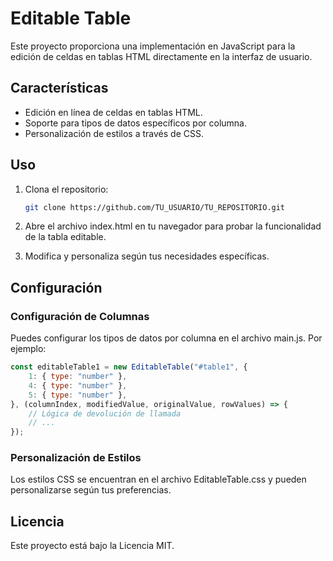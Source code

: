 # Editable Table

Este proyecto proporciona una implementación en JavaScript para la edición de celdas en tablas HTML directamente en la interfaz de usuario.

## Características

- Edición en línea de celdas en tablas HTML.
- Soporte para tipos de datos específicos por columna.
- Personalización de estilos a través de CSS.

## Uso

1. Clona el repositorio:

   ```bash
   git clone https://github.com/TU_USUARIO/TU_REPOSITORIO.git
   ```

2. Abre el archivo index.html en tu navegador para probar la funcionalidad de la tabla editable.

3. Modifica y personaliza según tus necesidades específicas.

## Configuración
### Configuración de Columnas

Puedes configurar los tipos de datos por columna en el archivo main.js. Por ejemplo:

```javascript
const editableTable1 = new EditableTable("#table1", {
    1: { type: "number" },
    4: { type: "number" },
    5: { type: "number" },
}, (columnIndex, modifiedValue, originalValue, rowValues) => {
    // Lógica de devolución de llamada
    // ...
});
```
### Personalización de Estilos
Los estilos CSS se encuentran en el archivo EditableTable.css y pueden personalizarse según tus preferencias.

## Licencia
Este proyecto está bajo la Licencia MIT.
